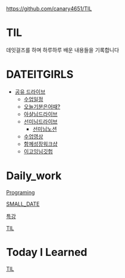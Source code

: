 https://github.com/canary4651/TIL
<br>
# TIL
데잇걸즈를 하며 하루하루 배운 내용들을 기록합니다 
# DATEITGIRLS

- [공유 드라이브](https://drive.google.com/drive/u/0/folders/1KtTUxHXn0P5v9-u5FO7x4g8nAOpcm149)
    - [수업일정](https://docs.google.com/spreadsheets/d/1JrB39AFlrOxcS0lxmnjb0nTDdl4j15jpzPbF8q6ZCgo/edit#gid=274467197)
    - [오늘기분은어때?](https://docs.google.com/spreadsheets/d/1PU1Y_LcR0nGeoZXV7h_S97sq1Yaewo8Vzaezhe0-uq8/edit#gid=0)
    - [아샬님드라이브](https://drive.google.com/drive/u/0/folders/1Fw_0IYZVFV6IvSzWnvTWEycLU0Og1uSv)
    - [선미님드라이브](https://drive.google.com/drive/u/0/folders/1CV2cBGtXdb50noUCsAsh57xDG0BKDdxZ)
        - [선미님노션](https://www.notion.so/Sunmi-Yoon-b048cbf0e90e45728277df76ddefb681)
    - [수업영상](https://drive.google.com/drive/u/0/folders/1tGmagNiMlRQgOeP1oOCgtkQ6494mwdaw)
    - [함께성장워크샵](https://drive.google.com/drive/u/0/folders/1rDmzSVqOsPRNFjQAvcNQkvBWAHop_HAd)
    - [이고잉님깃헙](https://github.com/egoingsb/dataitgirls-info)

# Daily_work

[Programing](https://www.notion.so/7aa5e541ef2347fda43c854bac878188)

[SMALL_DATE](https://www.notion.so/46bee5b595964621a597be67d359d7cd)

[특강](https://www.notion.so/d27cb72d0b8445eeb84e24df61aa3889)

[TIL](https://www.notion.so/20c6c1427c204c03946aaebed8f50b82)

# Today I Learned

[TIL](https://www.notion.so/20c6c142-7c20-4c03-946a-aebed8f50b82)
